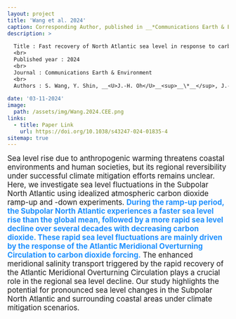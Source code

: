 ```yaml
---
layout: project
title: 'Wang et al. 2024'
caption: Corresponding Author, published in __*Communications Earth & Environment*__
description: >
  
  Title : Fast recovery of North Atlantic sea level in response to carbon dioxide removal
  <br>
  Published year : 2024
  <br>
  Journal : Communications Earth & Environment
  <br>
  Authors : S. Wang, Y. Shin, __<U>J.-H. Oh</U>__<sup>__\*__</sup>, J.-S. Kug<sup>__\*__</sup>
  
date: '03-11-2024'
image: 
  path: /assets/img/Wang.2024.CEE.png
links:
  - title: Paper Link
    url: https://doi.org/10.1038/s43247-024-01835-4
sitemap: true
---
```


<span style="font-size:120%">Sea level rise due to anthropogenic warming threatens coastal environments and human societies, but its regional reversibility under successful climate mitigation efforts remains unclear. Here, we investigate sea level fluctuations in the Subpolar North Atlantic using idealized atmospheric carbon dioxide ramp-up and -down experiments. <span style="color: DodgerBlue">__During the ramp-up period, the Subpolar North Atlantic experiences a faster sea level rise than the global mean, followed by a more rapid sea level decline over several decades with decreasing carbon dioxide. These rapid sea level fluctuations are mainly driven by the response of the Atlantic Meridional Overturning Circulation to carbon dioxide forcing.__</span> The enhanced meridional salinity transport triggered by the rapid recovery of the Atlantic Meridional Overturning Circulation plays a crucial role in the regional sea level decline. Our study highlights the potential for pronounced sea level changes in the Subpolar North Atlantic and surrounding coastal areas under climate mitigation scenarios.</span>
